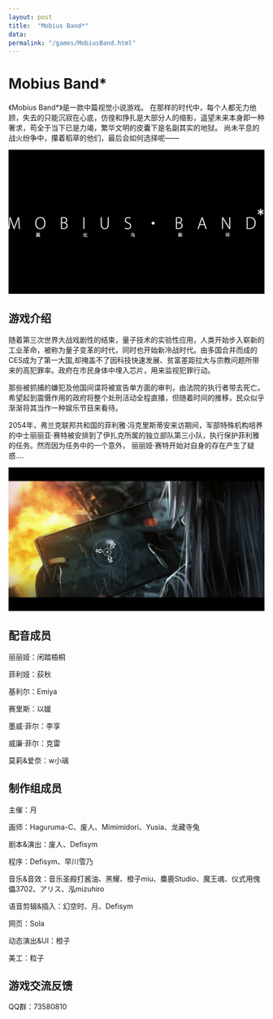 ```yaml
---
layout: post
title:  "Mobius Band*"
data:
permalink: "/games/MobiusBand.html"
---
```


# Mobius Band*

《Mobius Band*》是一款中篇视觉小说游戏。 在那样的时代中，每个人都无力他顾，失去的只能沉寂在心底，仿徨和挣扎是大部分人的缩影，遥望未来本身即一种奢求，苟全于当下已是力竭，繁华文明的皮囊下是名副其实的地狱。 尚未平息的战火纷争中，攥着稻草的他们，最后会如何选择呢——

![mobius logo](../assets/img/mobius/logo_2x_black.png)

## 游戏介绍

随着第三次世界大战戏剧性的结束，量子技术的实验性应用，人类开始步入崭新的工业革命，被称为量子变革的时代，同时也开始新冷战时代。由多国合并而成的CES成为了第一大国,却掩盖不了因科技快速发展、贫富差距拉大与宗教问题所带来的高犯罪率。政府在市民身体中埋入芯片，用来监视犯罪行动。

那些被抓捕的嫌犯及他国间谍将被宣告单方面的审判，由法院的执行者带去死亡。希望起到震慑作用的政府将整个处刑活动全程直播，但随着时间的推移，民众似乎渐渐将其当作一种娱乐节目来看待。

2054年，弗兰克联邦共和国的菲利雅·冯克里斯蒂安来访期间，军部特殊机构培养的中士丽丽亚·赛特被安排到了伊扎克所属的独立部队第三小队，执行保护菲利雅的任务。然而因为任务中的一个意外， 丽丽娅·赛特开始对自身的存在产生了疑惑....

![pad](../assets/img/mobius/pad.jpg)

## 配音成员

丽丽娅：闲踏梧桐

菲利娅：荻秋

基利尔：Emiya

赛里斯：以媛

墨威·菲尔：李享

威廉·菲尔：克雷

莫莉&爱奈：w小璃

## 制作组成员

主催：月

画师：Haguruma-C、废人、Mimimidori、Yusia、龙藏寺兔

剧本&演出：废人、Defisym

程序：Defisym、早川雪乃

音乐&音效：音乐圣殿打酱油、黑耀、橙子miu、麋鹿Studio、魔王魂、仪式用傀儡3702、アリス、泓mizuhiro

语音剪辑&插入：幻空时、月、Defisym

网页：Sola

动态演出&UI：橙子

美工：粒子

## 游戏交流反馈

QQ群：73580810
